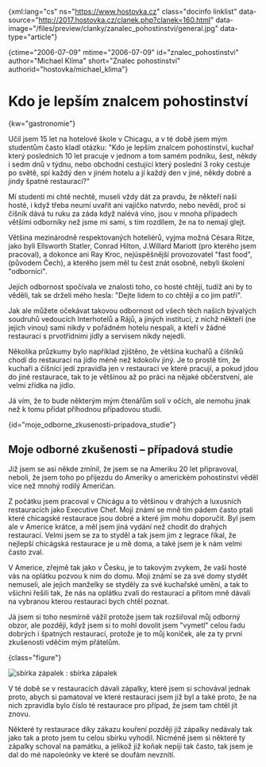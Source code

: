 
{xml:lang="cs" ns="https://www.hostovka.cz" class="docinfo linklist" data-source="http://2017.hostovka.cz/clanek.php?clanek=160.html" data-image="/files/preview/clanky/zanalec_pohostinstvi/general.jpg" data-type="article"}

{ctime="2006-07-09" mtime="2006-07-09" id="znalec\_pohostinstvi" author="Michael Klíma" short="Znalec pohostinství" authorid="hostovka/michael\_klima"}

# Kdo je lepším znalcem pohostinství

<!-- generated attribute kw by user_udpatekw.sh on 2019-03-13, do not edit -->

{kw="gastronomie"}

Učil jsem 15 let na hotelové škole v Chicagu, a v té době jsem mým studentům často kladl otázku: "Kdo je lepším znalcem pohostinství, kuchař který posledních 10 let pracuje v jednom a tom samém podniku, šest, někdy i sedm dnů v týdnu, nebo obchodní cestující který poslední 3 roky cestuje po světě, spí každý den v jiném hotelu a jí každý den v jiné, někdy dobré a jindy špatné restauraci?"

Mí studenti mi chtě nechtě, museli vždy dát za pravdu, že někteří naši hosté, i když třeba neumí uvařit ani vajíčko natvrdo, nebo nevědí, proč si číšník dává tu ruku za záda když nalévá víno, jsou v mnoha případech většími odborníky než jsme mi sami, s tím rozdílem, že na to nemají glejt.

Většina mezinárodně respektovaných hoteliérů, vyjma možná Césara Ritze, jako byli Ellsworth Statler, Conrad Hilton, J.Willard Mariott (pro kterého jsem pracoval), a dokonce ani Ray Kroc, nejúspěšnější provozovatel "fast food", (původem Čech), a kterého jsem měl tu čest znát osobně, nebyli školení "odborníci".

Jejich odbornost spočívala ve znalosti toho, co hosté chtějí, tudíž ani by to věděli, tak se drželi mého hesla: "Dejte lidem to co chtějí a co jim patří".

Jak ale můžete očekávat takovou odbornost od všech těch našich bývalých soudruhů vedoucích Interhotelů a Rájů, a jiných institucí, z nichž někteří (ne jejich vinou) sami nikdy v pořádném hotelu nespali, a kteří v žádné restauraci s prvotřídními jídly a servisem nikdy nejedli.

Několika průzkumy bylo například zjištěno, že většina kuchařů a číšníků chodí do restaurací na jídlo méně než kdokoliv jiný. Je to prostě tím, že kuchaři a číšníci jedí zpravidla jen v restauraci ve které pracují, a pokud jdou do jiné restaurace, tak to je většinou až po práci na nějaké občerstvení, ale velmi zřídka na jídlo.

Já vím, že to bude některým mým čtenářům solí v očích, ale nemohu jinak než k tomu přidat příhodnou případovou studii.

{id="moje\_odborne\_zkusenosti-pripadova_studie"}

## Moje odborné zkušenosti – případová studie

Již jsem se asi někde zmínil, že jsem se na Ameriku 20 let připravoval, neboli, že jsem toho po příjezdu do Ameriky o americkém pohostinství věděl více než mnohý rodilý Američan.

Z počátku jsem pracoval v Chicágu a to většinou v drahých a luxusních restauracích jako Executive Chef. Moji známí se mně tím pádem často ptali které chicagské restaurace jsou dobré a které jim mohu doporučit. Byl jsem ale v Americe krátce, a měl jsem jiná vydání než chodit do drahých restaurací. Velmi jsem se za to styděl a tak jsem jim z legrace říkal, že nejlepší chicágská restaurace je u mě doma, a také jsem je k nám velmi často zval.

V Americe, zřejmě tak jako v Česku, je to takovým zvykem, že vaši hosté vás na oplátku pozvou k nim do domu. Moji známí se za své domy stydět nemuseli, ale jejich manželky se styděly za své kuchařské umění, a tak to všichni řešili tak, že nás na oplátku zvali do restaurací a přitom mně dávali na vybranou kterou restauraci bych chtěl poznat.

Já jsem si toho nesmírně vážil protože jsem tak rozšiřoval můj odborný obzor, ale později, když jsem si to mohl dovolit jsem "vymetl" celou řadu dobrých i špatných restaurací, protože je to můj koníček, ale za ty první zkušenosti vděčím mým přátelům.

{class="figure"}

![sbírka zápalek][1] 
:   sbírka zápalek

V té době se v restauracích dávali zápalky, které jsem si schovával jednak proto, abych si pamatoval ve které restauraci jsem již byl a také proto, že na nich zpravidla bylo číslo té restaurace pro případ, že jsem tam chtěl jít znovu.

Některé ty restaurace díky zákazu kouření později již zápalky nedávaly tak jako tak a proto jsem tu celou sbírku vyhodil. Nicméně jsem si některé ty zápalky schoval na památku, a jelikož již koňak nepiji tak často, tak jsem je dal do mé napoleónky ve které se doufám nevznítí.

 [1]: http://2017.hostovka.cz/soubor/9-7-06-1.JPG

